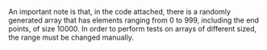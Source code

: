 An important note is that, in the code attached, there is a randomly generated array that has elements ranging from 0 to 999, including the end points, of size 10000.
In order to perform tests on arrays of different sized, the range must be changed manually.
